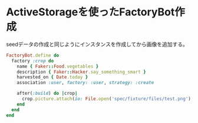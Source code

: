 # ActiveStorageを使ったFactoryBot作成

seedデータの作成と同じようにインスタンスを作成してから画像を追加する。

```ruby
FactoryBot.define do
  factory :crop do
    name { Faker::Food.vegetables }
    description { Faker::Hacker.say_something_smart }
    harvested_on { Date.today }
    association :user, factory: :user, strategy: :create

    after(:build) do |crop|
      crop.picture.attach(io: File.open('spec/fixture/files/test.png'), filename: 'test.png')
    end
  end
end
```